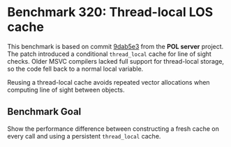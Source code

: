 # Benchmark 320: Thread-local LOS cache

This benchmark is based on commit [9dab5e3](https://github.com/polserver/polserver/commit/9dab5e3601e66f0161954aef1ac68f9765f1864d) from the **POL server** project. The patch introduced a conditional `thread_local` cache for line of sight checks. Older MSVC compilers lacked full support for thread-local storage, so the code fell back to a normal local variable.

Reusing a thread-local cache avoids repeated vector allocations when computing line of sight between objects.

## Benchmark Goal

Show the performance difference between constructing a fresh cache on every call and using a persistent `thread_local` cache.
